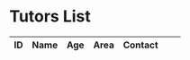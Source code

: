 <html>
    <head>
        <style>
            .role {
                color: purple;
            }
        </style>
    </head>
    <body>
        <h1 class="text-center m-5 text-success">Tutors List</h1>
        <div class="table-responsive mx-5">
            <table class="table table-hover table-bordered border-secondary mb-5">
                <thead>
                    <tr>
                        <th scope="col">ID</th>
                        <th scope="col">Name</th>
                        <th scope="col">Age</th>
                        <th scope="col">Area</th>
                        <th scope="col">Contact</th>
                        <!-- Update and delete -->
                        <th scope="col"></th>
                        <th scope="col"></th>
                    </tr>
                </thead>
                <tbody class="table-group-divider" id="clubs">
                </tbody>
            </table>
        </div>
        <script>
            // prepare fetch urls
            // const tutor_url = "http://localhost:8085/api/tutor";
            const tutor_url = "https://hetvitrivedi.tk/api/tutor";
            const get_url = tutor_url + "/";
            const tutorContainer = document.getElementById("tutors");
            // prepare fetch GET options
            const options = {
                method: 'GET', // *GET, POST, PUT, DELETE, etc.
                // mode: 'cors', // no-cors, *cors, same-origin
                cache: 'default', // *default, no-cache, reload, force-cache, only-if-cached
                // credentials: 'same-origin', // include, same-origin, omit
                headers: {
                'Content-Type': 'application/json'
                // 'Content-Type': 'application/x-www-form-urlencoded',
                },
            };
            // fetch the API
            fetch(get_url, options)
                // response is a RESTful "promise" on any successful fetch
                .then(response => {
                // check for response errors
                if (response.status !== 200) {
                    error('GET API response failure: ' + response.status);
                    return;
                }
                // valid response will have JSON data
                response.json().then(data => {
                    for (const row of data) {
                        console.log(row);
                        // columns
                        const tr = document.createElement("tr");
                        const id = document.createElement("td");
                        const tutorname = document.createElement("td");
                        const age = document.createElement("td");
                        const area = document.createElement("td");
                        const contact = document.createElement("td");
                        // accessing JSON values
                        id.innerHTML = row.id;
                        tutorname.innerHTML = row.tutorname;
                        age.innerHTML = row.age;
                        area.innerHTML = row.area;
                        contact.innerHTML = row.contact;
                        // add all columns to the row
                        tr.appendChild(id);
                        tr.appendChild(tutorname);
                        tr.appendChild(age);
                        tr.appendChild(area);
                        tr.appendChild(contact);
                        // add row to table
                        tutorContainer.appendChild(tr);
                    }    
                })
            })
            // catch fetch errors (ie Nginx ACCESS to server blocked)
            .catch(err => {
                error(err + " " + get_url);
            });
            // Something went wrong with actions or responses
            function error(err) {
                // log as Error in console
                console.error(err);
                // append error to resultContainer
                const tr = document.createElement("tr");
                const td = document.createElement("td");
                td.innerHTML = err;
                tr.appendChild(td);
                tutorContainer.appendChild(tr);
            }
        </script>
    </body>
</html>